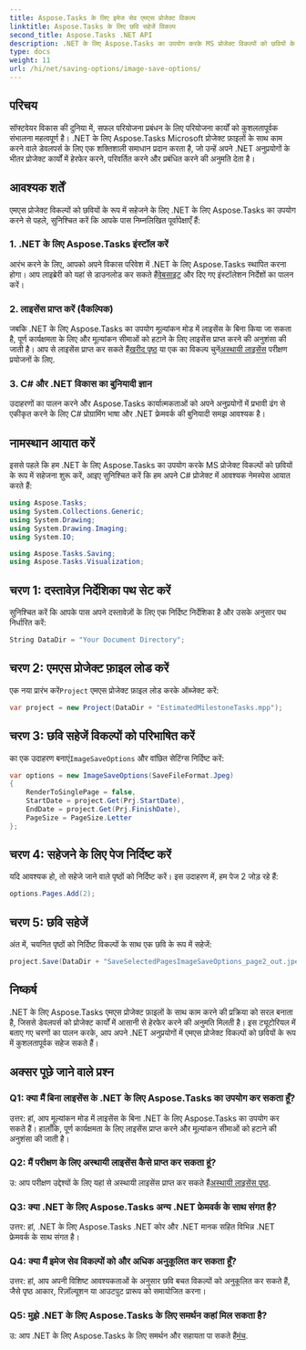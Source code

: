 ```yaml
---
title: Aspose.Tasks के लिए इमेज सेव एमएस प्रोजेक्ट विकल्प
linktitle: Aspose.Tasks के लिए छवि सहेजें विकल्प
second_title: Aspose.Tasks .NET API
description: .NET के लिए Aspose.Tasks का उपयोग करके MS प्रोजेक्ट विकल्पों को छवियों के रूप में सहेजना सीखें। निर्बाध एकीकरण के लिए हमारी चरण-दर-चरण मार्गदर्शिका का पालन करें।
type: docs
weight: 11
url: /hi/net/saving-options/image-save-options/
---
```


## परिचय
सॉफ्टवेयर विकास की दुनिया में, सफल परियोजना प्रबंधन के लिए परियोजना कार्यों को कुशलतापूर्वक संभालना महत्वपूर्ण है। .NET के लिए Aspose.Tasks Microsoft प्रोजेक्ट फ़ाइलों के साथ काम करने वाले डेवलपर्स के लिए एक शक्तिशाली समाधान प्रदान करता है, जो उन्हें अपने .NET अनुप्रयोगों के भीतर प्रोजेक्ट कार्यों में हेरफेर करने, परिवर्तित करने और प्रबंधित करने की अनुमति देता है।
## आवश्यक शर्तें
एमएस प्रोजेक्ट विकल्पों को छवियों के रूप में सहेजने के लिए .NET के लिए Aspose.Tasks का उपयोग करने से पहले, सुनिश्चित करें कि आपके पास निम्नलिखित पूर्वापेक्षाएँ हैं:
### 1. .NET के लिए Aspose.Tasks इंस्टॉल करें
 आरंभ करने के लिए, आपको अपने विकास परिवेश में .NET के लिए Aspose.Tasks स्थापित करना होगा। आप लाइब्रेरी को यहां से डाउनलोड कर सकते हैं[वेबसाइट](https://releases.aspose.com/tasks/net/) और दिए गए इंस्टॉलेशन निर्देशों का पालन करें।
### 2. लाइसेंस प्राप्त करें (वैकल्पिक)
 जबकि .NET के लिए Aspose.Tasks का उपयोग मूल्यांकन मोड में लाइसेंस के बिना किया जा सकता है, पूर्ण कार्यक्षमता के लिए और मूल्यांकन सीमाओं को हटाने के लिए लाइसेंस प्राप्त करने की अनुशंसा की जाती है। आप से लाइसेंस प्राप्त कर सकते हैं[खरीद पृष्ठ](https://purchase.aspose.com/buy) या एक का विकल्प चुनें[अस्थायी लाइसेंस](https://purchase.aspose.com/temporary-license/) परीक्षण प्रयोजनों के लिए.
### 3. C# और .NET विकास का बुनियादी ज्ञान
उदाहरणों का पालन करने और Aspose.Tasks कार्यात्मकताओं को अपने अनुप्रयोगों में प्रभावी ढंग से एकीकृत करने के लिए C# प्रोग्रामिंग भाषा और .NET फ्रेमवर्क की बुनियादी समझ आवश्यक है।
## नामस्थान आयात करें
इससे पहले कि हम .NET के लिए Aspose.Tasks का उपयोग करके MS प्रोजेक्ट विकल्पों को छवियों के रूप में सहेजना शुरू करें, आइए सुनिश्चित करें कि हम अपने C# प्रोजेक्ट में आवश्यक नेमस्पेस आयात करते हैं:
```csharp
using Aspose.Tasks;
using System.Collections.Generic;
using System.Drawing;
using System.Drawing.Imaging;
using System.IO;

using Aspose.Tasks.Saving;
using Aspose.Tasks.Visualization;
```

## चरण 1: दस्तावेज़ निर्देशिका पथ सेट करें
सुनिश्चित करें कि आपके पास अपने दस्तावेज़ों के लिए एक निर्दिष्ट निर्देशिका है और उसके अनुसार पथ निर्धारित करें:
```csharp
String DataDir = "Your Document Directory";
```
## चरण 2: एमएस प्रोजेक्ट फ़ाइल लोड करें
 एक नया प्रारंभ करें`Project` एमएस प्रोजेक्ट फ़ाइल लोड करके ऑब्जेक्ट करें:
```csharp
var project = new Project(DataDir + "EstimatedMilestoneTasks.mpp");
```
## चरण 3: छवि सहेजें विकल्पों को परिभाषित करें
 का एक उदाहरण बनाएं`ImageSaveOptions` और वांछित सेटिंग्स निर्दिष्ट करें:
```csharp
var options = new ImageSaveOptions(SaveFileFormat.Jpeg)
{
    RenderToSinglePage = false,
    StartDate = project.Get(Prj.StartDate),
    EndDate = project.Get(Prj.FinishDate),
    PageSize = PageSize.Letter
};
```
## चरण 4: सहेजने के लिए पेज निर्दिष्ट करें
यदि आवश्यक हो, तो सहेजे जाने वाले पृष्ठों को निर्दिष्ट करें। इस उदाहरण में, हम पेज 2 जोड़ रहे हैं:
```csharp
options.Pages.Add(2);
```
## चरण 5: छवि सहेजें
अंत में, चयनित पृष्ठों को निर्दिष्ट विकल्पों के साथ एक छवि के रूप में सहेजें:
```csharp
project.Save(DataDir + "SaveSelectedPagesImageSaveOptions_page2_out.jpeg", options);
```

## निष्कर्ष
.NET के लिए Aspose.Tasks एमएस प्रोजेक्ट फ़ाइलों के साथ काम करने की प्रक्रिया को सरल बनाता है, जिससे डेवलपर्स को प्रोजेक्ट कार्यों में आसानी से हेरफेर करने की अनुमति मिलती है। इस ट्यूटोरियल में बताए गए चरणों का पालन करके, आप अपने .NET अनुप्रयोगों में एमएस प्रोजेक्ट विकल्पों को छवियों के रूप में कुशलतापूर्वक सहेज सकते हैं।
## अक्सर पूछे जाने वाले प्रश्न
### Q1: क्या मैं बिना लाइसेंस के .NET के लिए Aspose.Tasks का उपयोग कर सकता हूँ?
उत्तर: हां, आप मूल्यांकन मोड में लाइसेंस के बिना .NET के लिए Aspose.Tasks का उपयोग कर सकते हैं। हालाँकि, पूर्ण कार्यक्षमता के लिए लाइसेंस प्राप्त करने और मूल्यांकन सीमाओं को हटाने की अनुशंसा की जाती है।
### Q2: मैं परीक्षण के लिए अस्थायी लाइसेंस कैसे प्राप्त कर सकता हूं?
 उ: आप परीक्षण उद्देश्यों के लिए यहां से अस्थायी लाइसेंस प्राप्त कर सकते हैं[अस्थायी लाइसेंस पृष्ठ](https://purchase.aspose.com/temporary-license/).
### Q3: क्या .NET के लिए Aspose.Tasks अन्य .NET फ्रेमवर्क के साथ संगत है?
उत्तर: हां, .NET के लिए Aspose.Tasks .NET कोर और .NET मानक सहित विभिन्न .NET फ्रेमवर्क के साथ संगत है।
### Q4: क्या मैं इमेज सेव विकल्पों को और अधिक अनुकूलित कर सकता हूँ?
उत्तर: हां, आप अपनी विशिष्ट आवश्यकताओं के अनुसार छवि बचत विकल्पों को अनुकूलित कर सकते हैं, जैसे पृष्ठ आकार, रिज़ॉल्यूशन या आउटपुट प्रारूप को समायोजित करना।
### Q5: मुझे .NET के लिए Aspose.Tasks के लिए समर्थन कहां मिल सकता है?
 उ: आप .NET के लिए Aspose.Tasks के लिए समर्थन और सहायता पा सकते हैं[मंच](https://forum.aspose.com/c/tasks/15).